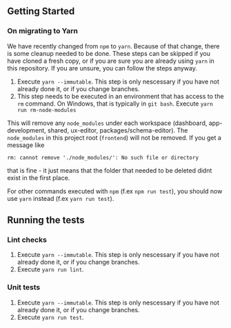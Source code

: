 ## Getting Started

### On migrating to Yarn

We have recently changed from `npm` to `yarn`. Because of that change, there is some cleanup needed to be done. These steps can be skipped if you have cloned a fresh copy, or if you are sure you are already using `yarn` in this repository. If you are unsure, you can follow the steps anyway.

1. Execute `yarn --immutable`. This step is only nescessary if you have not already done it, or if you change branches.
2. This step needs to be executed in an environment that has access to the `rm` command. On Windows, that is typically in `git bash`. Execute `yarn run rm-node-modules`

This will remove any `node_modules` under each workspace (dashboard, app-development, shared, ux-editor, packages/schema-editor). The `node_modules` in this project root (`frontend`) will not be removed. If you get a message like

```
rm: cannot remove './node_modules/': No such file or directory
```

that is fine - it just means that the folder that needed to be deleted didnt exist in the first place.

For other commands executed with `npm` (f.ex `npm run test`), you should now use `yarn` instead (f.ex `yarn run test`).

## Running the tests

### Lint checks

1. Execute `yarn --immutable`. This step is only nescessary if you have not already done it, or if you change branches.
2. Execute `yarn run lint`.

### Unit tests

1. Execute `yarn --immutable`. This step is only nescessary if you have not already done it, or if you change branches.
2. Execute `yarn run test`.
